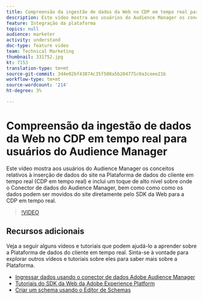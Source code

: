 ```yaml
---
title: Compreensão da ingestão de dados da Web no CDP em tempo real para usuários do Audience Manager
description: Este vídeo mostra aos usuários do Audience Manager os conceitos relativos à inserção de dados do site na Plataforma de dados do cliente em tempo real (CDP em tempo real) e inclui um toque de alto nível sobre onde o Conector de dados do Audience Manager, bem como como como os dados podem ser movidos do site diretamente pelo SDK da Web para a CDP em tempo real.
feature: Integração da plataforma
topics: null
audience: marketer
activity: understand
doc-type: feature video
team: Technical Marketing
thumbnail: 331752.jpg
kt: 7153
translation-type: tm+mt
source-git-commit: 3d4e02bf43874c35f508a5b204775c0a3ceee21b
workflow-type: tm+mt
source-wordcount: '214'
ht-degree: 3%

---
```



# Compreensão da ingestão de dados da Web no CDP em tempo real para usuários do Audience Manager

Este vídeo mostra aos usuários do Audience Manager os conceitos relativos à inserção de dados do site na Plataforma de dados do cliente em tempo real (CDP em tempo real) e inclui um toque de alto nível sobre onde o Conector de dados do Audience Manager, bem como como como os dados podem ser movidos do site diretamente pelo SDK da Web para a CDP em tempo real.

>[!VIDEO](https://video.tv.adobe.com/v/331752/?quality=12&learn=on)

## Recursos adicionais

Veja a seguir alguns vídeos e tutoriais que podem ajudá-lo a aprender sobre a Plataforma de dados do cliente em tempo real. Sinta-se à vontade para explorar outros vídeos e tutoriais sobre eles para saber mais sobre a Plataforma.

* [Ingressar dados usando o conector de dados Adobe Audience Manager](https://experienceleague.adobe.com/docs/platform-learn/tutorials/sources/ingest-data-from-aam.html?lang=en#sources)
* [Tutoriais do SDK da Web da Adobe Experience Platform](https://experienceleague.adobe.com/docs/web-sdk-learn/tutorials/overview.html?lang=en)
* [Criar um schema usando o Editor de Schemas](https://experienceleague.adobe.com/docs/experience-platform/xdm/tutorials/create-schema-ui.html?lang=en#getting-started)
